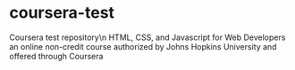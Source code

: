 # coursera-test
Coursera test repository\n
HTML, CSS, and Javascript for Web Developers
an online non-credit course authorized by Johns Hopkins University and offered through Coursera
